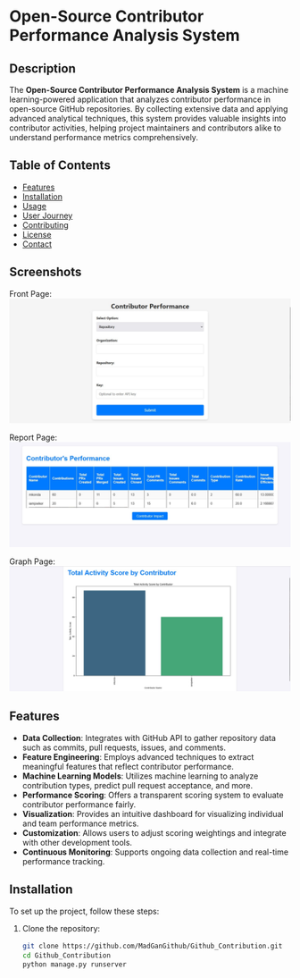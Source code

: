 # Open-Source Contributor Performance Analysis System

## Description
The **Open-Source Contributor Performance Analysis System** is a machine learning-powered application that analyzes contributor performance in open-source GitHub repositories. By collecting extensive data and applying advanced analytical techniques, this system provides valuable insights into contributor activities, helping project maintainers and contributors alike to understand performance metrics comprehensively.

## Table of Contents
- [Features](#features)
- [Installation](#installation)
- [Usage](#usage)
- [User Journey](#user-journey)
- [Contributing](#contributing)
- [License](#license)
- [Contact](#contact)

## Screenshots

Front Page:
![Front page](screenshots/three.jpg)

Report Page:
![Report Page](screenshots/one.jpg)

Graph Page:
![Graph page](screenshots/two.jpg)

## Features
- **Data Collection**: Integrates with GitHub API to gather repository data such as commits, pull requests, issues, and comments.
- **Feature Engineering**: Employs advanced techniques to extract meaningful features that reflect contributor performance.
- **Machine Learning Models**: Utilizes machine learning to analyze contribution types, predict pull request acceptance, and more.
- **Performance Scoring**: Offers a transparent scoring system to evaluate contributor performance fairly.
- **Visualization**: Provides an intuitive dashboard for visualizing individual and team performance metrics.
- **Customization**: Allows users to adjust scoring weightings and integrate with other development tools.
- **Continuous Monitoring**: Supports ongoing data collection and real-time performance tracking.

## Installation
To set up the project, follow these steps:

1. Clone the repository:
   ```bash
   git clone https://github.com/MadGanGithub/Github_Contribution.git
   cd Github_Contribution
   python manage.py runserver